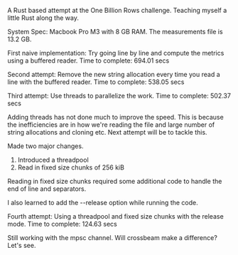 A Rust based attempt at the One Billion Rows challenge. Teaching myself a little Rust along the way.

System Spec: Macbook Pro M3 with 8 GB RAM. The measurements file is 13.2 GB.

First naive implementation: Try going line by line and compute the metrics using a buffered reader. Time to complete: 694.01 secs

Second attempt: Remove the new string allocation every time you read a line with the buffered reader. Time to complete: 538.05 secs

Third attempt: Use threads to parallelize the work. Time to complete: 502.37 secs

Adding threads has not done much to improve the speed.
This is because the inefficiencies are in how we're reading the file and large number of string allocations and cloning etc.
Next attempt will be to tackle this.

Made two major changes.

1. Introduced a threadpool
2. Read in fixed size chunks of 256 kiB

Reading in fixed size chunks required some additional code to handle the end of line and separators.

I also learned to add the --release option while running the code.

Fourth attempt: Using a threadpool and fixed size chunks with the release mode. Time to complete: 124.63 secs

Still working with the mpsc channel. Will crossbeam make a difference? Let's see.